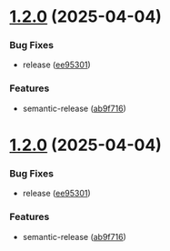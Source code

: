 # [1.2.0](https://github.com/Alexssmusica/node-pdf-nfe/compare/v1.1.10...v1.2.0) (2025-04-04)


### Bug Fixes

* release ([ee95301](https://github.com/Alexssmusica/node-pdf-nfe/commit/ee953015a753b9b0f813b5cb9109ef30a9ac6b63))


### Features

* semantic-release ([ab9f716](https://github.com/Alexssmusica/node-pdf-nfe/commit/ab9f716c12d7e4c5408b7e9835f9689f57618412))

# [1.2.0](https://github.com/Alexssmusica/node-pdf-nfe/compare/v1.1.10...v1.2.0) (2025-04-04)


### Bug Fixes

* release ([ee95301](https://github.com/Alexssmusica/node-pdf-nfe/commit/ee953015a753b9b0f813b5cb9109ef30a9ac6b63))


### Features

* semantic-release ([ab9f716](https://github.com/Alexssmusica/node-pdf-nfe/commit/ab9f716c12d7e4c5408b7e9835f9689f57618412))
